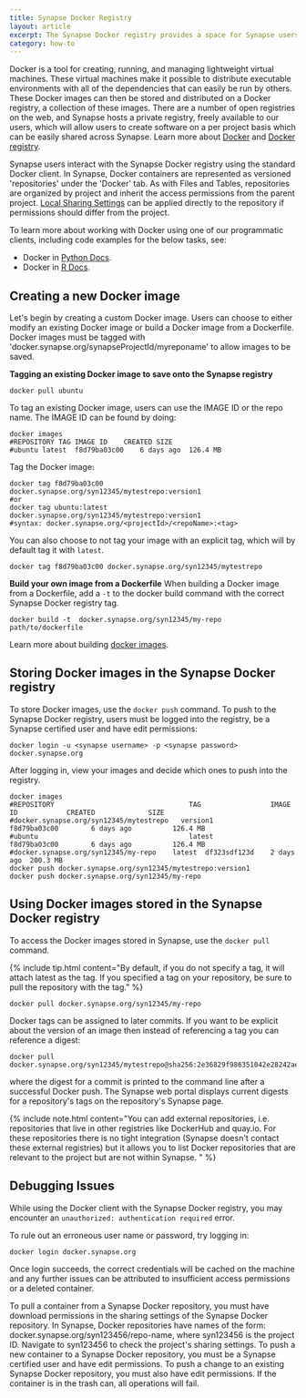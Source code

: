 ```yaml
---
title: Synapse Docker Registry
layout: article
excerpt: The Synapse Docker registry provides a space for Synapse users to store and distribute their Docker images per Synapse project.
category: how-to
---
```


Docker is a tool for creating, running, and managing lightweight virtual machines. These virtual machines make it possible to distribute executable environments with all of the dependencies that can easily be run by others. These Docker images can then be stored and distributed on a Docker registry, a collection of these images. There are a number of open registries on the web, and Synapse hosts a private registry, freely available to our users, which will allow users to create software on a per project basis which can be easily shared across Synapse. Learn more about [Docker](https://www.docker.com/products/overview) and [Docker registry](https://www.docker.com/products/docker-registry).

Synapse users interact with the Synapse Docker registry using the standard Docker client. In Synapse, Docker containers are represented as versioned 'repositories' under the 'Docker' tab. As with Files and Tables, repositories are organized by project and inherit the access permissions from the parent project. [Local Sharing Settings](https://docs.synapse.org/articles/sharing_settings.html#sharing-files-folders-and-tables) can be applied directly to the repository if permissions should differ from the project.

To learn more about working with Docker using one of our programmatic clients, including code examples for the below tasks, see:

* Docker in [Python Docs](https://python-docs.synapse.org/build/html/Entity.html?highlight=docker#synapseclient.entity.DockerRepository).
* Docker in [R Docs](https://r-docs.synapse.org/articles/docker.html).


## Creating a new Docker image

Let's begin by creating a custom Docker image.  Users can choose to either modify an existing Docker image or build a Docker image from a Dockerfile.  Docker images must be tagged with 'docker.synapse.org/synapseProjectId/myreponame' to allow images to be saved.

**Tagging an existing Docker image to save onto the Synapse registry**

``` console
docker pull ubuntu
```

To tag an existing Docker image, users can use the IMAGE ID or the repo name.  The IMAGE ID can be found by doing:

``` console
docker images
#REPOSITORY	TAG	IMAGE ID	CREATED	SIZE
#ubuntu	latest	f8d79ba03c00	6 days ago	126.4 MB
```

Tag the Docker image:

``` console
docker tag f8d79ba03c00 docker.synapse.org/syn12345/mytestrepo:version1
#or
docker tag ubuntu:latest docker.synapse.org/syn12345/mytestrepo:version1
#syntax: docker.synapse.org/<projectId>/<repoName>:<tag>
```

You can also choose to not tag your image with an explicit tag, which will by default tag it with `latest`.

``` console
docker tag f8d79ba03c00 docker.synapse.org/syn12345/mytestrepo
```

**Build your own image from a Dockerfile**
When building a Docker image from a Dockerfile, add a `-t` to the docker build command with the correct Synapse Docker registry tag.

``` console
docker build -t  docker.synapse.org/syn12345/my-repo path/to/dockerfile
```

Learn more about building [docker images](https://docs.docker.com/engine/getstarted/step_four/).  

## Storing Docker images in the Synapse Docker registry

To store Docker images, use the `docker push` command.  To push to the Synapse Docker registry, users must be logged into the registry, be a Synapse certified user and have edit permissions:

``` console
docker login -u <synapse username> -p <synapse password> docker.synapse.org
```

After logging in, view your images and decide which ones to push into the registry.

``` console
docker images
#REPOSITORY                                 TAG                 IMAGE ID            CREATED             SIZE
#docker.synapse.org/syn12345/mytestrepo   version1            f8d79ba03c00        6 days ago          126.4 MB
#ubuntu                                     latest              f8d79ba03c00        6 days ago          126.4 MB
#docker.synapse.org/syn12345/my-repo	latest	df323sdf123d	2 days ago	200.3 MB
docker push docker.synapse.org/syn12345/mytestrepo:version1
docker push docker.synapse.org/syn12345/my-repo
```

## Using Docker images stored in the Synapse Docker registry

To access the Docker images stored in Synapse, use the `docker pull` command.

{% include tip.html content="By default, if you do not specify a tag, it will attach latest as the tag.  If you specified a tag on your repository, be sure to pull the repository with the tag." %}

``` console
docker pull docker.synapse.org/syn12345/my-repo
```

Docker tags can be assigned to later commits. If you want to be explicit about the version of an image then instead of referencing a tag you can reference a digest:

``` console
docker pull docker.synapse.org/syn12345/mytestrepo@sha256:2e36829f986351042e28242ae386913645a7b41b25844fb39b29af0bdf8dcb63
```

where the digest for a commit is printed to the command line after a successful Docker push. The Synapse web portal displays current digests for a repository's tags on the repository's Synapse page.

{% include note.html content="You can add external repositories, i.e. repositories that live in other registries like DockerHub and quay.io. For these repositories there is no tight integration (Synapse doesn't contact these external registries) but it allows you to list Docker repositories that are relevant to the project but are not within Synapse.
" %}

## Debugging Issues

While using the Docker client with the Synapse Docker registry, you may encounter an `unauthorized: authentication required` error. 

To rule out an erroneous user name or password, try logging in: 

```
docker login docker.synapse.org
```

Once login succeeds, the correct credentials will be cached on the machine and any further issues can be attributed to insufficient access permissions or a deleted container. 

To pull a container from a Synapse Docker repository, you must have download permissions in the sharing settings of the Synapse Docker repository. In Synapse, Docker repositories have names of the form: docker.synapse.org/syn123456/repo-name, where syn123456 is the project ID. Navigate to syn123456 to check the project's sharing settings. To push a new container to a Synapse Docker repository, you must be a Synapse certified user and have edit permissions. To push a change to an existing Synapse Docker repository, you must also have edit permissions. If the container is in the trash can, all operations will fail.
